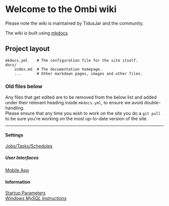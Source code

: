# Welcome to the Ombi wiki

Please note the wiki is maintained by TidusJar and the community.  

The wiki is built using [mkdocs](https://www.mkdocs.org).

## Project layout

    mkdocs.yml    # The configuration file for the site itself.
    docs/
        index.md  # The documentation homepage.
        ...       # Other markdown pages, images and other files.

### Old files below

Any files that get edited are to be removed from the below list and added under their relevant heading inside `mkdocs.yml`, to ensure we avoid double-handling.  
Please ensure that any time you wish to work on the site you do a `git pull` to be sure you're working on the most up-to-date version of the site.

---

#### Settings

[Jobs/Tasks/Schedules](https://github.com/tidusjar/Ombi/wiki/Jobs-Tasks-Schedules)  

##### User Interfaces

[Mobile App](https://github.com/tidusjar/Ombi/wiki/Mobile-App-Setup)  

#### **Information**

[Startup Parameters](https://github.com/tidusjar/Ombi/wiki/Startup-Parameters)  
[_Windows MySQL Instructions_](https://github.com/tidusjar/Ombi/wiki/Using-a-different-database-(MySQL)-on-Windows)
